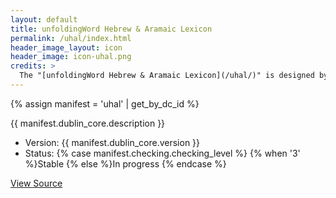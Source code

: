 ```yaml
---
layout: default
title: unfoldingWord Hebrew & Aramaic Lexicon
permalink: /uhal/index.html
header_image_layout: icon
header_image: icon-uhal.png
credits: >
  The "[unfoldingWord Hebrew & Aramaic Lexicon](/uhal/)" is designed by unfoldingWord and developed by the [Door43 World Missions Community](https://door43.org/). It is made available under a [Creative Commons Attribution-ShareAlike 4.0 International](https://creativecommons.org/licenses/by-sa/4.0/) license.
---
```


{% assign manifest = 'uhal' | get_by_dc_id %}
<p>{{ manifest.dublin_core.description }}</p>

<ul>
 <li>Version: {{ manifest.dublin_core.version }}</li>
 <li>Status: {% case manifest.checking.checking_level %}
{% when '3' %}Stable {% else %}In progress
{% endcase %}</li>
</ul>

<div class="text-center">
 <p>
  <a class="btn btn-dark btn-sm" href="{{ manifest.dublin_core.url }}" title="UHAL Version {{ manifest.dublin_core.version }} Source">
   <i class="fa fa-archive"></i> View Source
  </a>
 </p>
</div>
